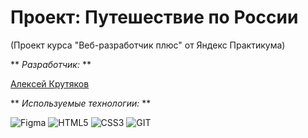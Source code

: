 # Проект: Путешествие по России

(Проект курса "Веб-разработчик плюс" от Яндекс Практикума)

** _Разработчик:_ **

[Алексей Крутяков](https://github.com/AlexeyKrutyakov)

** _Используемые технологии:_ **

![Figma](https://img.shields.io/badge/-Figma-011?&logo=figma)
![HTML5](https://img.shields.io/badge/-HTML5-011?&logo=html5)
![CSS3](https://img.shields.io/badge/-CSS3-011?&logo=css3)
![GIT](https://img.shields.io/badge/-GIT-011?&logo=git)
